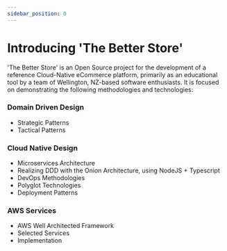 ```yaml
---
sidebar_position: 0
---
```


# Introducing 'The Better Store'

'The Better Store' is an Open Source project for the development of a reference Cloud-Native eCommerce platform, 
primarily as an educational tool by a team of Wellington, NZ-based software enthusiasts. It is focused on demonstrating 
the following methodologies and technologies:

### Domain Driven Design
* Strategic Patterns
* Tactical Patterns


### Cloud Native Design
* Microservices Architecture
* Realizing DDD with the Onion Architecture, using NodeJS + Typescript
* DevOps Methodologies
* Polyglot Technologies
* Deployment Patterns

### AWS Services
* AWS Well Architected Framework
* Selected Services
* Implementation


